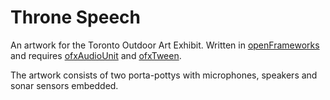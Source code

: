 Throne Speech
=============

An artwork for the Toronto Outdoor Art Exhibit. Written in [openFrameworks](http://openframeworks.cc) and requires [ofxAudioUnit](https://github.com/admsyn/ofxAudioUnit) and [ofxTween](https://github.com/arturoc/ofxTween).

The artwork consists of two porta-pottys with microphones, speakers and sonar sensors embedded.
